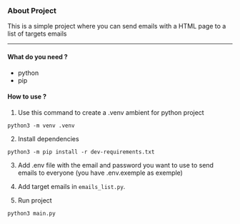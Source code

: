 ### About Project

This is a simple project where you can send emails
with a HTML page to a list of targets emails

----

#### What do you need ?
+ python
+ pip

#### How to use ?

1. Use this command to create a .venv ambient for python project
```
python3 -m venv .venv
```

2. Install dependencies
```
python3 -m pip install -r dev-requirements.txt
```

3. Add .env file with the email and password you want to use to send emails to everyone (you have .env.exemple as exemple)

4. Add target emails in `emails_list.py`.

5. Run project
```
python3 main.py
```